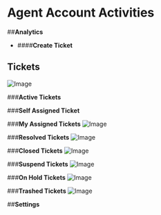 # Agent Account Activities

##**Analytics**

- ####**Create Ticket**

## **Tickets**

![Image](/images/Admin/1qq.png)

###**Active Tickets**


###**Self Assigned Ticket**


###**My Assigned Tickets**
![Image](/images/Admin/1qq.png)

###**Resolved Tickets**
![Image](/images/Admin/1qq.png)

###**Closed Tickets**
![Image](/images/Admin/1qq.png)

###**Suspend Tickets**
![Image](/images/Admin/1qq.png)

###**On Hold Tickets**
![Image](/images/Admin/1qq.png)

###**Trashed Tickets**
![Image](/images/Admin/1qq.png)


##**Settings**


